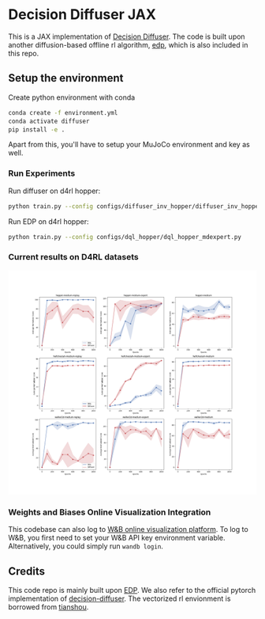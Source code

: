 # Decision Diffuser JAX

This is a JAX implementation of [Decision Diffuser](https://arxiv.org/abs/2211.15657). The code is built upon another diffusion-based offline rl algorithm, [edp](https://arxiv.org/abs/2305.20081), which is also included in this repo.

## Setup the environment

Create python environment with conda
```bash
conda create -f environment.yml
conda activate diffuser
pip install -e .
```

Apart from this, you'll have to setup your MuJoCo environment and key as well.

### Run Experiments

Run diffuser on d4rl hopper:

```bash
python train.py --config configs/diffuser_inv_hopper/diffuser_inv_hopper_mdexpert.py
```

Run EDP on d4rl hopper:

```bash
python train.py --config configs/dql_hopper/dql_hopper_mdexpert.py
```


### Current results on D4RL datasets

![](./assets/d4rl_results.png)

### Weights and Biases Online Visualization Integration
This codebase can also log to [W&B online visualization platform](https://wandb.ai/site). To log to W&B, you first need to set your W&B API key environment variable.
Alternatively, you could simply run `wandb login`.

## Credits
This code repo is mainly built upon [EDP](https://github.com/sail-sg/edp). We also refer to the official pytorch implementation of [decision-diffuser](https://github.com/anuragajay/decision-diffuser). The vectorized rl envionment is borrowed from [tianshou](https://github.com/thu-ml/tianshou).

